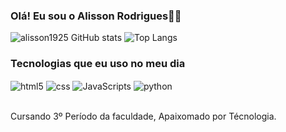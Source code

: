### Olá! Eu sou o Alisson Rodrigues🖐🏻

![alisson1925 GitHub stats](https://github-readme-stats.vercel.app/api?username=alisson1925&show_icons=true&theme=dracula)
![Top Langs](https://github-readme-stats.vercel.app/api/top-langs/?username=alisson1925&layout=compact)


<h3>Tecnologias que eu uso no meu dia</h3>

<div style="display: inline_block">
  <img align="center" alt="html5" src="https://img.shields.io/badge/HTML5-E34F26?style=for-the-badge&logo=html5&logoColor=white" />
  <img align="center" alt="css" src="https://img.shields.io/badge/CSS3-1572B6?style=for-the-badge&logo=css3&logoColor=white" />
  <img align="center" alt="JavaScripts" src="https://img.shields.io/badge/JavaScript-F7DF1E?style=for-the-badge&logo=javascript&logoColor=black" />
  <img align="center" alt="python" src="https://img.shields.io/badge/python-3670A0?style=for-the-badge&logo=python&logoColor=ffdd54" />

</div><br>

Cursando 3º Período da faculdade, Apaixomado por Técnologia.
